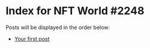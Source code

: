 # Index for NFT World #2248
Posts will be displayed in the order below:

- [Your first post](./001-first.md)


